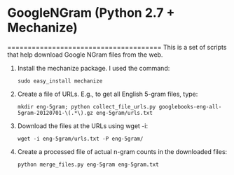 # GoogleNGram (Python 2.7 + Mechanize)
======================================
This is a set of scripts that help download Google NGram files from the web.

1. Install the mechanize package. I used the command:

   `sudo easy_install mechanize`

2. Create a file of URLs. E.g., to get all English 5-gram files, type:

   `mkdir eng-5gram; python collect_file_urls.py googlebooks-eng-all-5gram-20120701-\(.*\).gz eng-5gram/urls.txt`

3. Download the files at the URLs using wget -i:

   `wget -i eng-5gram/urls.txt -P eng-5gram/`

4. Create a processed file of actual n-gram counts in the downloaded files:

   `python merge_files.py eng-5gram eng-5gram.txt`